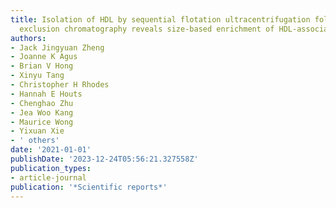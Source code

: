 ```yaml
---
title: Isolation of HDL by sequential flotation ultracentrifugation followed by size
  exclusion chromatography reveals size-based enrichment of HDL-associated proteins
authors:
- Jack Jingyuan Zheng
- Joanne K Agus
- Brian V Hong
- Xinyu Tang
- Christopher H Rhodes
- Hannah E Houts
- Chenghao Zhu
- Jea Woo Kang
- Maurice Wong
- Yixuan Xie
- ' others'
date: '2021-01-01'
publishDate: '2023-12-24T05:56:21.327558Z'
publication_types:
- article-journal
publication: '*Scientific reports*'
---
```

